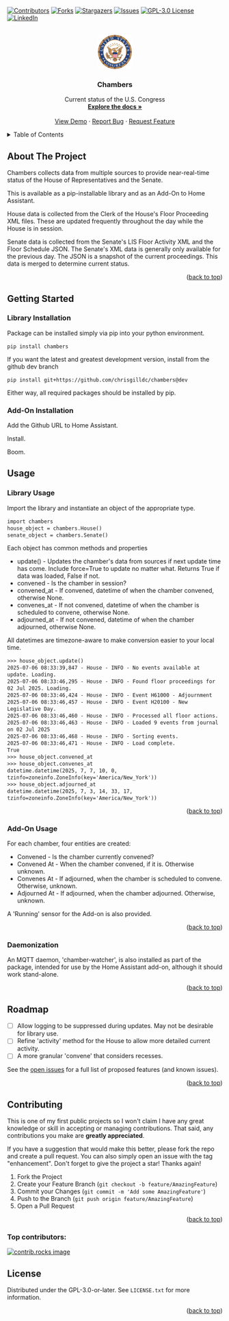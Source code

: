 <!-- Improved compatibility of back to top link: See: https://github.com/othneildrew/Best-README-Template/pull/73 -->
<a id="readme-top"></a>
<!--
*** Thanks for checking out the Best-README-Template. If you have a suggestion
*** that would make this better, please fork the repo and create a pull request
*** or simply open an issue with the tag "enhancement".
*** Don't forget to give the project a star!
*** Thanks again! Now go create something AMAZING! :D
-->



<!-- PROJECT SHIELDS -->
<!--
*** I'm using markdown "reference style" links for readability.
*** Reference links are enclosed in brackets [ ] instead of parentheses ( ).
*** See the bottom of this document for the declaration of the reference variables
*** for contributors-url, forks-url, etc. This is an optional, concise syntax you may use.
*** https://www.markdownguide.org/basic-syntax/#reference-style-links
-->
[![Contributors][contributors-shield]][contributors-url]
[![Forks][forks-shield]][forks-url]
[![Stargazers][stars-shield]][stars-url]
[![Issues][issues-shield]][issues-url]
[![GPL-3.0 License][license-shield]][license-url]
[![LinkedIn][linkedin-shield]][linkedin-url]



<!-- PROJECT LOGO -->
<br />
<div align="center">
  <a href="https://github.com/chrisgilldc/chambers">
    <img src="images/Seal_of_the_United_States_Congress.svg" alt="Logo" width="80" height="80">
  </a>

<h3 align="center">Chambers</h3>

  <p align="center">
    Current status of the U.S. Congress
    <br />
    <a href="https://github.com/chrisgilldc/chambers"><strong>Explore the docs »</strong></a>
    <br />
    <br />
    <a href="https://github.com/chrisgilldc/chambers">View Demo</a>
    &middot;
    <a href="https://github.com/chrisgilldc/chambers/issues/new?labels=bug&template=bug-report---.md">Report Bug</a>
    &middot;
    <a href="https://github.com/chrisgilldc/chambers/issues/new?labels=enhancement&template=feature-request---.md">Request Feature</a>
  </p>
</div>



<!-- TABLE OF CONTENTS -->
<details>
  <summary>Table of Contents</summary>
  <ol>
    <li>
      <a href="#about-the-project">About The Project</a>
      <ul>
        <li><a href="#built-with">Built With</a></li>
      </ul>
    </li>
    <li>
      <a href="#getting-started">Getting Started</a>
      <ul>
        <li><a href="#prerequisites">Prerequisites</a></li>
        <li><a href="#installation">Installation</a></li>
      </ul>
    </li>
    <li><a href="#usage">Usage</a></li>
    <li><a href="#roadmap">Roadmap</a></li>
    <li><a href="#contributing">Contributing</a></li>
    <li><a href="#license">License</a></li>
    <li><a href="#contact">Contact</a></li>
    <li><a href="#acknowledgments">Acknowledgments</a></li>
  </ol>
</details>



<!-- ABOUT THE PROJECT -->
## About The Project

Chambers collects data from multiple sources to provide near-real-time status of the House of Representatives and the Senate.

This is available as a pip-installable library and as an Add-On to Home Assistant.

House data is collected from the Clerk of the House's Floor Proceeding XML files. These are updated frequently throughout
the day while the House is in session.

Senate data is collected from the Senate's LIS Floor Activity XML and the Floor Schedule JSON. The Senate's XML data is
generally only available for the previous day. The JSON is a snapshot of the current proceedings. This data is merged to
determine current status.

<p align="right">(<a href="#readme-top">back to top</a>)</p>

<!-- GETTING STARTED -->
## Getting Started

### Library Installation

Package can be installed simply via pip into your python environment.

```
pip install chambers
```

If you want the latest and greatest development version, install from the github dev branch

```
pip install git+https://github.com/chrisgilldc/chambers@dev
```

Either way, all required packages should be installed by pip.

### Add-On Installation

Add the Github URL to Home Assistant.

Install.

Boom.

## Usage

### Library Usage

Import the library and instantiate an object of the appropriate type.

```
import chambers
house_object = chambers.House()
senate_object = chambers.Senate()
```

Each object has common methods and properties 
* update() - Updates the chamber's data from sources if next update time has come. Include force=True to update no matter what. Returns True if data was loaded, False if not.
* convened - Is the chamber in session?
* convened_at - If convened, datetime of when the chamber convened, otherwise None.
* convenes_at - If not convened, datetime of when the chamber is scheduled to convene, otherwise None.
* adjourned_at - If not convened, datetime of when the chamber adjourned, otherwise None.

All datetimes are timezone-aware to make conversion easier to your local time.

```
>>> house_object.update()
2025-07-06 08:33:39,847 - House - INFO - No events available at update. Loading.
2025-07-06 08:33:46,295 - House - INFO - Found floor proceedings for 02 Jul 2025. Loading.
2025-07-06 08:33:46,424 - House - INFO - Event H61000 - Adjournment
2025-07-06 08:33:46,457 - House - INFO - Event H20100 - New Legislative Day.
2025-07-06 08:33:46,460 - House - INFO - Processed all floor actions.
2025-07-06 08:33:46,463 - House - INFO - Loaded 9 events from journal on 02 Jul 2025
2025-07-06 08:33:46,468 - House - INFO - Sorting events.
2025-07-06 08:33:46,471 - House - INFO - Load complete.
True
>>> house_object.convened_at
>>> house_object.convenes_at
datetime.datetime(2025, 7, 7, 10, 0, tzinfo=zoneinfo.ZoneInfo(key='America/New_York'))
>>> house_object.adjourned_at
datetime.datetime(2025, 7, 3, 14, 33, 17, tzinfo=zoneinfo.ZoneInfo(key='America/New_York'))
```
<p align="right">(<a href="#readme-top">back to top</a>)</p>

### Add-On Usage

For each chamber, four entities are created:
* Convened - Is the chamber currently convened?
* Convened At - When the chamber convened, if it is. Otherwise unknown.
* Convenes At - If adjourned, when the chamber is scheduled to convene. Otherwise, unknown.
* Adjourned At - If adjourned, when the chamber adjourned. Otherwise, unknown.

A 'Running' sensor for the Add-on is also provided.

<p align="right">(<a href="#readme-top">back to top</a>)</p>

### Daemonization

An MQTT daemon, 'chamber-watcher', is also installed as part of the package, intended for use by the Home Assistant 
add-on, although it should work stand-alone.

<p align="right">(<a href="#readme-top">back to top</a>)</p>

<!-- ROADMAP -->
## Roadmap

- [ ] Allow logging to be suppressed during updates. May not be desirable for library use.
- [ ] Refine 'activity' method for the House to allow more detailed current activity.
- [ ] A more granular 'convene' that considers recesses.

See the [open issues](https://github.com/chrisgilldc/chambers/issues) for a full list of proposed features (and known issues).

<p align="right">(<a href="#readme-top">back to top</a>)</p>

<!-- CONTRIBUTING -->
## Contributing

This is one of my first public projects so I won't claim I have any great knowledge or skill in accepting or managing contributions.
That said, any contributions you make are **greatly appreciated**.

If you have a suggestion that would make this better, please fork the repo and create a pull request. You can also simply open an issue with the tag "enhancement".
Don't forget to give the project a star! Thanks again!

1. Fork the Project
2. Create your Feature Branch (`git checkout -b feature/AmazingFeature`)
3. Commit your Changes (`git commit -m 'Add some AmazingFeature'`)
4. Push to the Branch (`git push origin feature/AmazingFeature`)
5. Open a Pull Request

<p align="right">(<a href="#readme-top">back to top</a>)</p>

### Top contributors:

<a href="https://github.com/chrisgilldc/chambers/graphs/contributors">
  <img src="https://contrib.rocks/image?repo=chrisgilldc/chambers" alt="contrib.rocks image" />
</a>

<!-- LICENSE -->
## License

Distributed under the GPL-3.0-or-later. See `LICENSE.txt` for more information.

<p align="right">(<a href="#readme-top">back to top</a>)</p>

<!-- MARKDOWN LINKS & IMAGES -->
<!-- https://www.markdownguide.org/basic-syntax/#reference-style-links -->
[contributors-shield]: https://img.shields.io/github/contributors/chrisgilldc/chambers.svg?style=for-the-badge
[contributors-url]: https://github.com/chrisgilldc/chambers/graphs/contributors
[forks-shield]: https://img.shields.io/github/forks/chrisgilldc/chambers.svg?style=for-the-badge
[forks-url]: https://github.com/chrisgilldc/chambers/network/members
[stars-shield]: https://img.shields.io/github/stars/chrisgilldc/chambers.svg?style=for-the-badge
[stars-url]: https://github.com/chrisgilldc/chambers/stargazers
[issues-shield]: https://img.shields.io/github/issues/chrisgilldc/chambers.svg?style=for-the-badge
[issues-url]: https://github.com/chrisgilldc/chambers/issues
[license-shield]: https://img.shields.io/github/license/chrisgilldc/chambers.svg?style=for-the-badge
[license-url]: https://github.com/chrisgilldc/chambers/blob/master/LICENSE.txt
[linkedin-shield]: https://img.shields.io/badge/-LinkedIn-black.svg?style=for-the-badge&logo=linkedin&colorB=555
[linkedin-url]: https://linkedin.com/in/linkedin_username
[product-screenshot]: images/screenshot.png
[Next.js]: https://img.shields.io/badge/next.js-000000?style=for-the-badge&logo=nextdotjs&logoColor=white
[Next-url]: https://nextjs.org/
[React.js]: https://img.shields.io/badge/React-20232A?style=for-the-badge&logo=react&logoColor=61DAFB
[React-url]: https://reactjs.org/
[Vue.js]: https://img.shields.io/badge/Vue.js-35495E?style=for-the-badge&logo=vuedotjs&logoColor=4FC08D
[Vue-url]: https://vuejs.org/
[Angular.io]: https://img.shields.io/badge/Angular-DD0031?style=for-the-badge&logo=angular&logoColor=white
[Angular-url]: https://angular.io/
[Svelte.dev]: https://img.shields.io/badge/Svelte-4A4A55?style=for-the-badge&logo=svelte&logoColor=FF3E00
[Svelte-url]: https://svelte.dev/
[Laravel.com]: https://img.shields.io/badge/Laravel-FF2D20?style=for-the-badge&logo=laravel&logoColor=white
[Laravel-url]: https://laravel.com
[Bootstrap.com]: https://img.shields.io/badge/Bootstrap-563D7C?style=for-the-badge&logo=bootstrap&logoColor=white
[Bootstrap-url]: https://getbootstrap.com
[JQuery.com]: https://img.shields.io/badge/jQuery-0769AD?style=for-the-badge&logo=jquery&logoColor=white
[JQuery-url]: https://jquery.com 
